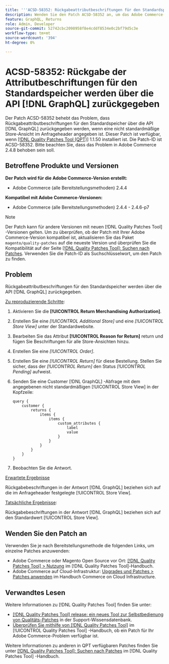 ```yaml
---
title: '''ACSD-58352: Rückgabeattributbeschriftungen für den Standardspeicher werden über [!DNL GraphQL] API'' zurückgegeben.'
description: Wenden Sie den Patch ACSD-58352 an, um das Adobe Commerce-Problem zu beheben, bei dem Rückgabeattributbeschriftungen für den Standardspeicher über die API zurückgegeben werden, wenn eine nicht standardmäßige Store-Ansicht im Anfrageheader angegeben ist. [!DNL GraphQL]
feature: GraphQL, Returns
role: Admin, Developer
source-git-commit: 52742cbc2098958f8e4cddf8534e0c2bf79d5c3e
workflow-type: tm+mt
source-wordcount: '394'
ht-degree: 0%

---
```



# ACSD-58352: Rückgabe der Attributbeschriftungen für den Standardspeicher werden über die API [!DNL GraphQL] zurückgegeben

Der Patch ACSD-58352 behebt das Problem, dass Rückgabeattributbeschriftungen für den Standardspeicher über die API [!DNL GraphQL] zurückgegeben werden, wenn eine nicht standardmäßige Store-Ansicht im Anfrageheader angegeben ist. Dieser Patch ist verfügbar, wenn [[!DNL Quality Patches Tool (QPT)]](https://experienceleague.adobe.com/en/docs/commerce-knowledge-base/kb/announcements/commerce-announcements/magento-quality-patches-released-new-tool-to-self-serve-quality-patches) 1.1.50 installiert ist. Die Patch-ID ist ACSD-58352. Bitte beachten Sie, dass das Problem in Adobe Commerce 2.4.8 behoben sein soll.

## Betroffene Produkte und Versionen

**Der Patch wird für die Adobe Commerce-Version erstellt:**

* Adobe Commerce (alle Bereitstellungsmethoden) 2.4.4

**Kompatibel mit Adobe Commerce-Versionen:**

* Adobe Commerce (alle Bereitstellungsmethoden) 2.4.4 - 2.4.6-p7

>[!NOTE]
>
>Der Patch kann für andere Versionen mit neuen [!DNL Quality Patches Tool] -Versionen gelten. Um zu überprüfen, ob der Patch mit Ihrer Adobe Commerce-Version kompatibel ist, aktualisieren Sie das Paket `magento/quality-patches` auf die neueste Version und überprüfen Sie die Kompatibilität auf der Seite [[!DNL Quality Patches Tool]: Suchen nach Patches](https://experienceleague.adobe.com/tools/commerce-quality-patches/index.html). Verwenden Sie die Patch-ID als Suchschlüsselwort, um den Patch zu finden.

## Problem

Rückgabeattributbeschriftungen für den Standardspeicher werden über die API [!DNL GraphQL] zurückgegeben.

<u>Zu reproduzierende Schritte</u>:

1. Aktivieren Sie die **[!UICONTROL Return Merchandising Authorization]**.
1. Erstellen Sie eine *[!UICONTROL Additional Store]* und eine *[!UICONTROL Store View]* unter der Standardwebsite.
1. Bearbeiten Sie das Attribut **[!UICONTROL Reason for Return]** return und fügen Sie Beschriftungen für alle Store-Ansichten hinzu.
1. Erstellen Sie eine *[!UICONTROL Order]*.
1. Erstellen Sie eine *[!UICONTROL Return]* für diese Bestellung. Stellen Sie sicher, dass der *[!UICONTROL Return]* den Status *[!UICONTROL Pending]* aufweist.
1. Senden Sie eine Customer [!DNL GraphQL] -Abfrage mit dem angegebenen nicht standardmäßigen [!UICONTROL Store View] in der Kopfzeile:

   ```
   query {
       customer {
           returns {
               items {
                   items {
                       custom_attributes {
                           label
                           value
                       }
                   }
               }
           }
       }
   }
   ```

1. Beobachten Sie die Antwort.

<u>Erwartete Ergebnisse</u>

Rückgabebeschriftungen in der Antwort [!DNL GraphQL] beziehen sich auf die im Anfrageheader festgelegte [!UICONTROL Store View].

<u>Tatsächliche Ergebnisse</u>:

Rückgabebeschriftungen in der Antwort [!DNL GraphQL] beziehen sich auf den Standardwert [!UICONTROL Store View].

## Wenden Sie den Patch an

Verwenden Sie je nach Bereitstellungsmethode die folgenden Links, um einzelne Patches anzuwenden:

* Adobe Commerce oder Magento Open Source vor Ort: [[!DNL Quality Patches Tool] > Nutzung](https://experienceleague.adobe.com/docs/commerce-operations/tools/quality-patches-tool/usage.html) im [!DNL Quality Patches Tool]-Handbuch.
* Adobe Commerce auf Cloud-Infrastruktur: [Upgrades und Patches > Patches anwenden](https://experienceleague.adobe.com/docs/commerce-cloud-service/user-guide/develop/upgrade/apply-patches.html) im Handbuch Commerce on Cloud Infrastructure.

## Verwandtes Lesen

Weitere Informationen zu [!DNL Quality Patches Tool] finden Sie unter:

* [[!DNL Quality Patches Tool] release: ein neues Tool zur Selbstbedienung von Qualitäts-Patches](https://experienceleague.adobe.com/en/docs/commerce-knowledge-base/kb/announcements/commerce-announcements/magento-quality-patches-released-new-tool-to-self-serve-quality-patches) in der Support-Wissensdatenbank.
* [Überprüfen Sie mithilfe von  [!DNL Quality Patches Tool]](/help/tools/quality-patches-tool/patches-available-in-qpt/check-patch-for-magento-issue-with-magento-quality-patches.md) im [!UICONTROL Quality Patches Tool] -Handbuch, ob ein Patch für Ihr Adobe Commerce-Problem verfügbar ist.


Weitere Informationen zu anderen in QPT verfügbaren Patches finden Sie unter [[!DNL Quality Patches Tool]: Suchen nach Patches](https://experienceleague.adobe.com/tools/commerce-quality-patches/index.html) im [!DNL Quality Patches Tool] -Handbuch.
